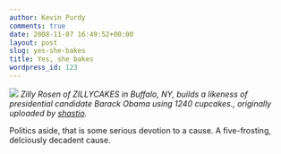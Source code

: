 ```yaml
---
author: Kevin Purdy
comments: true
date: 2008-11-07 16:49:52+00:00
layout: post
slug: yes-she-bakes
title: Yes, she bakes
wordpress_id: 123
---
```


[![](http://farm4.static.flickr.com/3275/3003483001_0bd38722bb.jpg)](http://www.flickr.com/photos/77637592@N00/3003483001/)
_Zilly Rosen of ZILLYCAKES in Buffalo, NY, builds a likeness of presidential candidate Barack Obama using 1240 cupcakes., originally uploaded by [shastio](http://www.flickr.com/people/77637592@N00/)._

Politics aside, that is some serious devotion to a cause. A five-frosting, delciously decadent cause.
